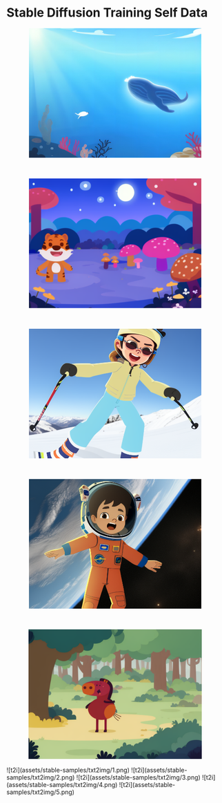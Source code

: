 # Stable Diffusion Training Self Data

<p align="center">
    <img height="300"  src="assets/stable-samples/txt2img/1.png">
</p>
<br>
<p align="center">
    <img height="300" src="assets/stable-samples/txt2img/2.png"/>
</p>
<br>
<p align="center">
    <img height="300" src="assets/stable-samples/txt2img/3.png"/>
</p>
<br>
<p align="center">
    <img height="300" src="assets/stable-samples/txt2img/4.png"/>
</p>
<br>
<p align="center">
    <img height="300" src="assets/stable-samples/txt2img/5.png"/>
</p>
![t2i](assets/stable-samples/txt2img/1.png)
![t2i](assets/stable-samples/txt2img/2.png)
![t2i](assets/stable-samples/txt2img/3.png)
![t2i](assets/stable-samples/txt2img/4.png)
![t2i](assets/stable-samples/txt2img/5.png)
